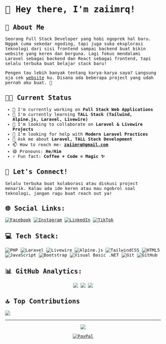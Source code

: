 <!-- Add font import -->
<link href="https://fonts.googleapis.com/css2?family=Roboto+Mono:wght@400;500;600;700&display=swap" rel="stylesheet">

<div style="font-family: 'Roboto Mono', monospace;">

# 👋 Hey there, I'm zaiimrq!

## 🌟 About Me

Seorang Full Stack Developer yang hobi ngoprek hal baru. Nggak cuma sekedar ngoding, tapi juga suka eksplorasi teknologi dari sisi frontend sampai backend buat bikin website yang keren dan berguna. Lagi fokus mendalami Laravel sebagai backend dan React sebagai frontend, tapi selalu terbuka buat belajar stack baru!

Pengen tau lebih banyak tentang karya-karya saya? Langsung aja cek [website](https://zaiimrq.serv00.net) ku. Disana ada beberapa project yang udah pernah aku buat. 🚀

## 👨‍💻 Current Status

- 🔭 I'm currently working on **Full Stack Web Applications**
- 🌱 I'm currently learning **TALL Stack (Tailwind, Alpine.js, Laravel, Livewire)**
- 👯 I'm looking to collaborate on **Laravel & Livewire Projects**
- 🤔 I'm looking for help with **Modern Laravel Practices**
- 💬 Ask me about **Laravel, TALL Stack Development**
- 📫 How to reach me: **zaiimrq@gmail.com**
- 😄 Pronouns: **He/Him**
- ⚡ Fun fact: **Coffee + Code = Magic ✨**

## 🤝 Let's Connect!
Selalu terbuka buat kolaborasi atau diskusi project menarik. Kalau ada ide keren atau mau ngobrol soal teknologi, jangan ragu buat reach out ya!

## 🌐 Social Links:
[![Facebook](https://img.shields.io/badge/Facebook-%231877F2.svg?logo=Facebook&logoColor=white)](https://facebook.com/zaiimrq)
[![Instagram](https://img.shields.io/badge/Instagram-%23E4405F.svg?logo=Instagram&logoColor=white)](https://instagram.com/zaiimrq)
[![LinkedIn](https://img.shields.io/badge/LinkedIn-%230077B5.svg?logo=linkedin&logoColor=white)](https://linkedin.com/in/zaiimrq)
[![TikTok](https://img.shields.io/badge/TikTok-%23000000.svg?logo=TikTok&logoColor=white)](https://tiktok.com/@zaiimrq)

## 💻 Tech Stack:
![PHP](https://img.shields.io/badge/php-%23777BB4.svg?style=for-the-badge&logo=php&logoColor=white)
![Laravel](https://img.shields.io/badge/laravel-%23FF2D20.svg?style=for-the-badge&logo=laravel&logoColor=white)
![Livewire](https://img.shields.io/badge/livewire-%234E56A6.svg?style=for-the-badge&logo=livewire&logoColor=white)
![Alpine.js](https://img.shields.io/badge/alpine.js-%238BC0D0.svg?style=for-the-badge&logo=alpine.js&logoColor=black)
![TailwindCSS](https://img.shields.io/badge/tailwindcss-%2338B2AC.svg?style=for-the-badge&logo=tailwind-css&logoColor=white)
![HTML5](https://img.shields.io/badge/html5-%23E34F26.svg?style=for-the-badge&logo=html5&logoColor=white)
![JavaScript](https://img.shields.io/badge/javascript-%23323330.svg?style=for-the-badge&logo=javascript&logoColor=%23F7DF1E)
![Bootstrap](https://img.shields.io/badge/bootstrap-%238511FA.svg?style=for-the-badge&logo=bootstrap&logoColor=white)
![Visual Basic .NET](https://img.shields.io/badge/Visual%20Basic%20.NET-%235C2D91.svg?style=for-the-badge&logo=.net&logoColor=white)
![Git](https://img.shields.io/badge/git-%23F05033.svg?style=for-the-badge&logo=git&logoColor=white)
![GitHub](https://img.shields.io/badge/github-%23121011.svg?style=for-the-badge&logo=github&logoColor=white)

## 📊 GitHub Analytics:
<div align="center">

![](https://github-readme-stats.vercel.app/api?username=zaiimrq&theme=tokyonight&hide_border=true&include_all_commits=false&count_private=false)
![](https://github-readme-streak-stats.herokuapp.com/?user=zaiimrq&theme=tokyonight&hide_border=true)
![](https://github-readme-stats.vercel.app/api/top-langs/?username=zaiimrq&theme=tokyonight&hide_border=true&include_all_commits=false&count_private=false&layout=compact)

</div>

## 🔝 Top Contributions
![](https://github-contributor-stats.vercel.app/api?username=zaiimrq&limit=5&theme=tokyonight&combine_all_yearly_contributions=true)

---
<div align="center">

[![](https://visitcount.itsvg.in/api?id=zaiimrq&icon=0&color=0)](https://visitcount.itsvg.in)

[![PayPal](https://img.shields.io/badge/PayPal-00457C?style=for-the-badge&logo=paypal&logoColor=white)](https://paypal.me/zaiimrq)

</div>

</div>
